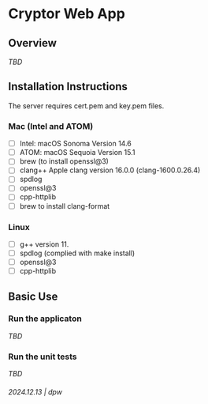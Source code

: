 # Cryptor Web App

## Overview

_TBD_

## Installation Instructions

The server requires cert.pem and key.pem files.

### Mac (Intel and ATOM)

* [ ] Intel: macOS Sonoma Version 14.6
* [ ] ATOM: macOS Sequoia Version 15.1
* [ ] brew (to install openssl@3)
* [ ] clang++ Apple clang version 16.0.0 (clang-1600.0.26.4)
* [ ] spdlog
* [ ] openssl@3
* [ ] cpp-httplib
* [ ] brew to install clang-format

### Linux

* [ ] g++ version 11.
* [ ] spdlog (complied with make install)
* [ ] openssl@3
* [ ] cpp-httplib

## Basic Use

### Run the applicaton

_TBD_

### Run the unit tests

_TBD_

###### 2024.12.13 | dpw

